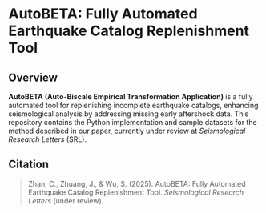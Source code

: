 # AutoBETA: Fully Automated Earthquake Catalog Replenishment Tool

## Overview

**AutoBETA (Auto-Biscale Empirical Transformation Application)** is a fully automated tool for replenishing incomplete earthquake catalogs, enhancing seismological analysis by addressing missing early aftershock data. This repository contains the Python implementation and sample datasets for the method described in our paper, currently under review at *Seismological Research Letters* (SRL).

## Citation

> Zhan, C., Zhuang, J., & Wu, S. (2025). AutoBETA: Fully Automated Earthquake Catalog Replenishment Tool. *Seismological Research Letters* (under review).
